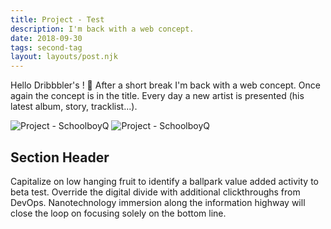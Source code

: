 ```yaml
---
title: Project - Test
description: I'm back with a web concept.
date: 2018-09-30
tags: second-tag
layout: layouts/post.njk
---
```

Hello Dribbbler's ! 🏀
After a short break I'm back with a web concept.
Once again the concept is in the title. Every day a new artist is presented (his latest album, story, tracklist...).

<img alt="Project - SchoolboyQ" src="https://cdn.dribbble.com/users/1501164/screenshots/6810338/attachments/1453818/dribbble_schoolboyq_2.png"/>

<img alt="Project - SchoolboyQ" src="https://cdn.dribbble.com/users/1501164/videos/35764/dribbble_schoolboyq_7.mp4"/>

## Section Header

Capitalize on low hanging fruit to identify a ballpark value added activity to beta test. Override the digital divide with additional clickthroughs from DevOps. Nanotechnology immersion along the information highway will close the loop on focusing solely on the bottom line.

